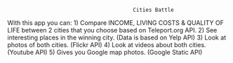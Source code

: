 											
											Cities Battle

With this app you can:
	1) Compare INCOME, LIVING COSTS & QUALITY OF LIFE between 2 cities that you choose based on Teleport.org API.
	2) See interesting places in the winning city. (Data is based on Yelp API)
	3) Look at photos of both cities. (Flickr API)
	4) Look at videos about both cities. (Youtube API)
	5) Gives you Google map photos. (Google Static API)

